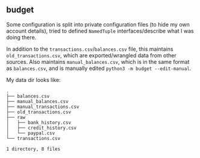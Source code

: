 ## budget

Some configuration is split into private configuration files (to hide my own account details), tried to defined `NamedTuple` interfaces/describe what I was doing there.

In addition to the `transactions.csv`/`balances.csv` file, this maintains `old_transactions.csv`, which are exported/wrangled data from other sources. Also maintains `manual_balances.csv`, which is in the same format as `balances.csv`, and is manually edited `python3 -m budget --edit-manual`.

My data dir looks like:

```
.
├── balances.csv
├── manual_balances.csv
├── manual_transactions.csv
├── old_transactions.csv
├── raw
│   ├── bank_history.csv
│   ├── credit_history.csv
│   └── paypal.csv
└── transactions.csv

1 directory, 8 files
```

